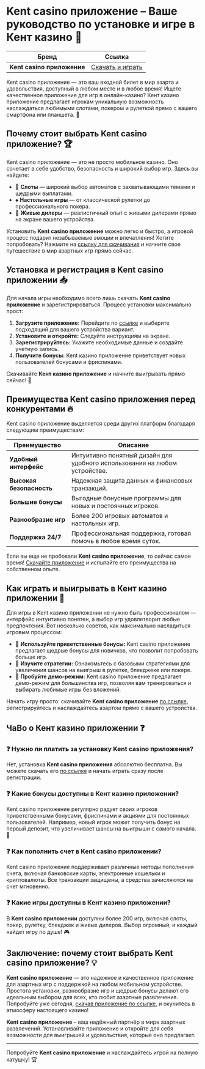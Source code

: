 # Kent casino приложение – Ваше руководство по установке и игре в Кент казино 📲

| **Бренд**             | **Ссылка**                                 |
|-----------------------|--------------------------------------------|
| **Kent casino приложение** | [Скачать и играть](https://brandplay.link/tj7BwCb4) |

Kent casino приложение — это ваш входной билет в мир азарта и удовольствия, доступный в любом месте и в любое время! Ищете качественное приложение для игр в онлайн-казино? Кент казино приложение предлагает игрокам уникальную возможность наслаждаться любимыми слотами, покером и рулеткой прямо с вашего смартфона или планшета. 🌟

## Почему стоит выбрать Kent casino приложение? 🏆

Kent casino приложение — это не просто мобильное казино. Оно сочетает в себе удобство, безопасность и широкий выбор игр. Здесь вы найдете:

- 🎰 **Слоты** — широкий выбор автоматов с захватывающими темами и щедрыми выплатами.
- ♠️ **Настольные игры** — от классической рулетки до профессионального покера.
- 🎲 **Живые дилеры** — реалистичный опыт с живыми дилерами прямо на экране вашего устройства.

Установить **Kent casino приложение** можно легко и быстро, а игровой процесс подарит незабываемые эмоции и впечатления! Хотите попробовать? Нажмите на [ссылку для скачивания](https://brandplay.link/tj7BwCb4) и начните свое путешествие в мир азартных игр прямо сейчас.

## Установка и регистрация в Kent casino приложении 📥

Для начала игры необходимо всего лишь скачать **Kent casino приложение** и зарегистрироваться. Процесс установки максимально прост:

1. **Загрузите приложение:** Перейдите по [ссылке](https://brandplay.link/tj7BwCb4) и выберите подходящий для вашего устройства вариант.
2. **Установите и откройте:** Следуйте инструкциям на экране.
3. **Зарегистрируйтесь:** Укажите необходимые данные и создайте учетную запись.
4. **Получите бонусы:** Kent казино приложение приветствует новых пользователей бонусами и фриспинами.

Скачивайте **Кент казино приложение** и начните выигрывать прямо сейчас! 📲

## Преимущества Kent casino приложения перед конкурентами 🔥

Kent casino приложение выделяется среди других платформ благодаря следующим преимуществам:

| Преимущество            | Описание                                                                      |
|-------------------------|-------------------------------------------------------------------------------|
| **Удобный интерфейс**   | Интуитивно понятный дизайн для удобного использования на любом устройстве.    |
| **Высокая безопасность**| Надежная защита данных и финансовых транзакций.                               |
| **Большие бонусы**      | Выгодные бонусные программы для новых и постоянных игроков.                   |
| **Разнообразие игр**    | Более 200 игровых автоматов и настольных игр.                                |
| **Поддержка 24/7**      | Профессиональная поддержка, готовая помочь в любое время суток.               |

Если вы еще не пробовали **Kent casino приложение**, то сейчас самое время! [Скачайте приложение](https://brandplay.link/tj7BwCb4) и испытайте его преимущества на собственном опыте.

## Как играть и выигрывать в Кент казино приложении 🎉

Для игры в Kent казино приложении не нужно быть профессионалом — интерфейс интуитивно понятен, а выбор игр удовлетворит любые предпочтения. Вот несколько советов, как максимально насладиться игровым процессом:

- 🎁 **Используйте приветственные бонусы:** Kent casino приложение предлагает щедрые бонусы для новичков, что позволит попробовать больше игр.
- 🏅 **Изучите стратегии:** Ознакомьтесь с базовыми стратегиями для увеличения шансов на выигрыш в рулетке, блекджеке или покере.
- 🔄 **Пробуйте демо-режим:** Kent casino приложение предлагает демо-режим для большинства игр, позволяя вам тренироваться и выбирать любимые игры без вложений.

Начать игру просто: скачивайте **Kent casino приложение** [по ссылке](https://brandplay.link/tj7BwCb4), регистрируйтесь и наслаждайтесь азартом прямо с вашего устройства.

## ЧаВо о Кент казино приложении ❓

### ❓ Нужно ли платить за установку Kent casino приложения?

Нет, установка **Kent casino приложения** абсолютно бесплатна. Вы можете скачать его [по ссылке](https://brandplay.link/tj7BwCb4) и начать играть сразу после регистрации.

### ❓ Какие бонусы доступны в Кент казино приложении?

Kent casino приложение регулярно радует своих игроков приветственными бонусами, фриспинами и акциями для постоянных пользователей. Например, новый игрок может получить бонус на первый депозит, что увеличивает шансы на выигрыши с самого начала. 🎁

### ❓ Как пополнить счет в Kent casino приложении?

Kent casino приложение поддерживает различные методы пополнения счета, включая банковские карты, электронные кошельки и криптовалюты. Все транзакции защищены, а средства зачисляются на счет мгновенно.

### ❓ Какие игры доступны в Кент казино приложении?

В **Kent casino приложении** доступны более 200 игр, включая слоты, покер, рулетку, блекджек и живых дилеров. Выбор огромный, и каждый найдет игру по душе! 🎮

## Заключение: почему стоит выбрать Kent casino приложение? 💡

**Kent casino приложение** — это надежное и качественное приложение для азартных игр с поддержкой на любом мобильном устройстве. Простота установки, разнообразие игр и щедрые бонусы делают его идеальным выбором для всех, кто любит азартные развлечения. Попробуйте уже сегодня, [скачав приложение по ссылке](https://brandplay.link/tj7BwCb4), и окунитесь в атмосферу настоящего казино!

**Kent casino приложение** – ваш надёжный партнёр в мире азартных развлечений. Устанавливайте приложение и откройте для себя возможности для выигрышей и удовольствия, которые оно предлагает.

---

Попробуйте **Kent casino приложение** и наслаждайтесь игрой на полную катушку! 🏆

